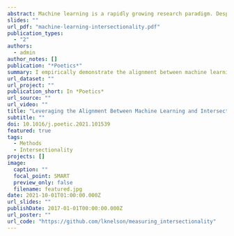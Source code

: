 ```yaml
---
abstract: Machine learning is a rapidly growing research paradigm. Despite its foundationally inductive mathematical assumptions, machine learning is currently developing alongside traditionally deductive inferential statistics but largely orthogonally to inductive, qualitative, cultural, and intersectional research—to its detriment. I argue that we can better realize the full potential of machine learning by leveraging the epistemological alignment between machine learning and inductive research. I empirically demonstrate this alignment through a word embedding model of first-person narratives of the nineteenth-century U.S. South. Situating social categories in relation to social institutions via an inductive computational analysis, I find that the cultural and economic spheres discursively distinguished by race in these narratives, the domestic sphere distinguished by gender, and Black men were afforded more discursive authority compared to white women. Even in a corpus over-representing abolitionist sentiment, I find white identities were afforded a status via culture not allowed Black identities.
slides: ""
url_pdf: "machine-learning-intersectionality.pdf"
publication_types:
  - "2"
authors:
  - admin
author_notes: []
publication: "*Poetics*"
summary: I empirically demonstrate the alignment between machine learning and inductive research through a word embedding model of first-person narratives of the nineteenth-century U.S. South.
url_dataset: ""
url_project: ""
publication_short: In *Poetics*
url_source: ""
url_video: ""
title: "Leveraging the Alignment Between Machine Learning and Intersectionality: Using Word Embeddings to Measure Intersectional Experiences of the Nineteenth Century U.S. South"
subtitle: ""
doi: 10.1016/j.poetic.2021.101539
featured: true
tags:
  - Methods
  - Intersectionality
projects: []
image:
  caption: ""
  focal_point: SMART
  preview_only: false
  filename: featured.jpg
date: 2021-10-01T01:00:00.000Z
url_slides: ""
publishDate: 2017-01-01T00:00:00.000Z
url_poster: ""
url_code: "https://github.com/lknelson/measuring_intersectionality"
---
```


